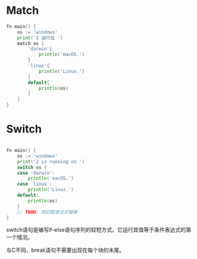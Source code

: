 # Match

```go
fn main() {
    os := 'windows' 
    print('Z 运行在 ')
    match os {
    	'darwin'{
        	println('macOS.')
        }
    	'linux'{
        	println('Linux.')
        }
    	default{
        	println(os) 
        }
    }
}

```



# Switch

```go

fn main() {
    os := 'windows' 
    print('Z is running on ')
    switch os {
    case 'darwin':
        println('macOS.')
    case 'linux':
        println('Linux.')
    default:
        println(os) 
    }
    // TODO: 用匹配表达式替换
}

```



switch语句是编写if-else语句序列的较短方式。它运行其值等于条件表达式的第一个情况。

与C不同，break语句不需要出现在每个块的末尾。